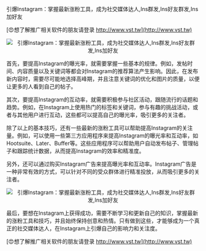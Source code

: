 引爆Instagram：掌握最新涨粉工具，成为社交媒体达人,Ins群发,Ins好友群发,Ins加好友

[😍想了解推广相关软件的朋友请登录 http://www.vst.tw](http://www.vst.tw)

 <center><img src="https://vst.tw/MP4/tuiguang/png/1.png" alt="引爆Instagram：掌握最新涨粉工具，成为社交媒体达人,Ins群发,Ins好友群发,Ins加好友"></center>

首先，要提高Instagram的曝光率，就需要掌握一些基本的规律。例如，发帖时间、内容质量以及关键词等都会对Instagram的推荐算法产生影响。因此，在发布新内容时，需要尽可能地选择高峰期，并且注意关键词的优化和图片的质量，以便让更多的人看到自己的帖子。

其次，要提高Instagram的互动率，就需要积极参与社区活动，跟随流行的话题和趋势。例如，在Instagram上使用热门的标签和关键词，参与有趣的挑战活动，或者与其他用户进行互动，这些都可以提高自己的曝光率，吸引更多的关注者。

除了以上的基本技巧，还有一些最新的涨粉工具可以帮助提高Instagram的关注量。例如，可以使用一些第三方应用程序来提高Instagram的曝光率和互动率，如Hootsuite、Later、Buffer等。这些应用程序可以帮助用户自动发布帖子、管理帖子和跟踪统计数据，从而提高Instagram的效率和精准度。

另外，还可以通过购买Instagram广告来提高曝光率和互动率。Instagram广告是一种非常有效的方式，可以针对不同的受众群体进行精准投放，从而吸引更多的关注者。

 <center><img src="https://vst.tw/MP4/tuiguang/png/7.png" alt="引爆Instagram：掌握最新涨粉工具，成为社交媒体达人,Ins群发,Ins好友群发,Ins加好友"></center>

最后，要想在Instagram上获得成功，需要不断学习和更新自己的知识，掌握最新的涨粉工具和技巧，并且始终保持创意和热情。只有做到这些，才能够成为一个真正的社交媒体达人，在Instagram上引爆自己的影响力和关注度。

[😍想了解推广相关软件的朋友请登录 http://www.vst.tw](http://www.vst.tw)



